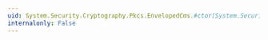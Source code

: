 ```yaml
---
uid: System.Security.Cryptography.Pkcs.EnvelopedCms.#ctor(System.Security.Cryptography.Pkcs.ContentInfo,System.Security.Cryptography.Pkcs.AlgorithmIdentifier)
internalonly: False
---
```

